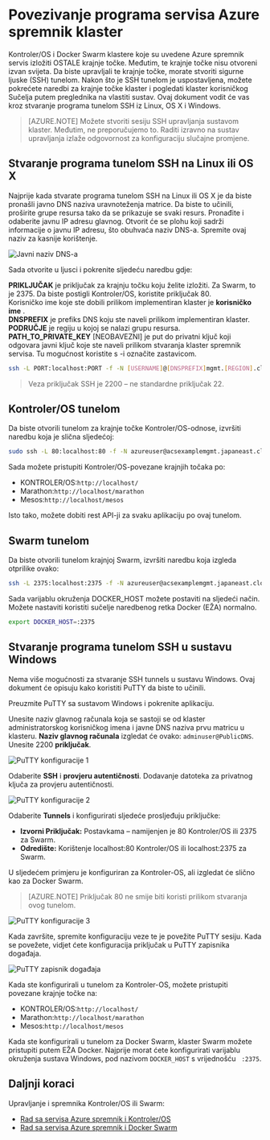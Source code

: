 <properties
   pageTitle="Povezivanje programa servisa Azure spremnik klaster | Microsoft Azure"
   description="Povezivanje programa klaster servisa Azure spremnik pomoću programa tunelom SSH."
   services="container-service"
   documentationCenter=""
   authors="rgardler"
   manager="timlt"
   editor=""
   tags="acs, azure-container-service"
   keywords="Docker, spremnika, Micro-servisima, Kontroler-OS, Azure"/>

<tags
   ms.service="container-service"
   ms.devlang="na"
   ms.topic="get-started-article"
   ms.tgt_pltfrm="na"
   ms.workload="na"
   ms.date="09/13/2016"
   ms.author="rogardle"/>


# <a name="connect-to-an-azure-container-service-cluster"></a>Povezivanje programa servisa Azure spremnik klaster

Kontroler/OS i Docker Swarm klastere koje su uvedene Azure spremnik servis izložiti OSTALE krajnje točke. Međutim, te krajnje točke nisu otvoreni izvan svijeta. Da biste upravljali te krajnje točke, morate stvoriti sigurne ljuske (SSH) tunelom. Nakon što je SSH tunelom je uspostavljena, možete pokrećete naredbi za krajnje točke klaster i pogledati klaster korisničkog Sučelja putem preglednika na vlastiti sustav. Ovaj dokument vodit će vas kroz stvaranje programa tunelom SSH iz Linux, OS X i Windows.

>[AZURE.NOTE] Možete stvoriti sesiju SSH upravljanja sustavom klaster. Međutim, ne preporučujemo to. Raditi izravno na sustav upravljanja izlaže odgovornost za konfiguraciju slučajne promjene.   

## <a name="create-an-ssh-tunnel-on-linux-or-os-x"></a>Stvaranje programa tunelom SSH na Linux ili OS X

Najprije kada stvarate programa tunelom SSH na Linux ili OS X je da biste pronašli javno DNS naziva uravnoteženja matrice. Da biste to učinili, proširite grupe resursa tako da se prikazuje se svaki resurs. Pronađite i odaberite javnu IP adresu glavnog. Otvorit će se plohu koji sadrži informacije o javnu IP adresu, što obuhvaća naziv DNS-a. Spremite ovaj naziv za kasnije korištenje. <br />


![Javni naziv DNS-a](media/pubdns.png)

Sada otvorite u ljusci i pokrenite sljedeću naredbu gdje:

**PRIKLJUČAK** je priključak za krajnju točku koju želite izložiti. Za Swarm, to je 2375. Da biste postigli Kontroler/OS, koristite priključak 80.  
Korisničko ime koje ste dobili prilikom implementiran klaster je **korisničko ime** .  
**DNSPREFIX** je prefiks DNS koju ste naveli prilikom implementiran klaster.  
**PODRUČJE** je regiju u kojoj se nalazi grupu resursa.  
**PATH_TO_PRIVATE_KEY** [NEOBAVEZNI] je put do privatni ključ koji odgovara javni ključ koje ste naveli prilikom stvaranja klaster spremnik servisa. Tu mogućnost koristite s -i označite zastavicom.

```bash
ssh -L PORT:localhost:PORT -f -N [USERNAME]@[DNSPREFIX]mgmt.[REGION].cloudapp.azure.com -p 2200
```
> Veza priključak SSH je 2200 – ne standardne priključak 22.

## <a name="dcos-tunnel"></a>Kontroler/OS tunelom

Da biste otvorili tunelom za krajnje točke Kontroler/OS-odnose, izvršiti naredbu koja je slična sljedećoj:

```bash
sudo ssh -L 80:localhost:80 -f -N azureuser@acsexamplemgmt.japaneast.cloudapp.azure.com -p 2200
```

Sada možete pristupiti Kontroler/OS-povezane krajnjih točaka po:

- KONTROLER/OS:`http://localhost/`
- Marathon:`http://localhost/marathon`
- Mesos:`http://localhost/mesos`

Isto tako, možete dobiti rest API-ji za svaku aplikaciju po ovaj tunelom.

## <a name="swarm-tunnel"></a>Swarm tunelom

Da biste otvorili tunelom krajnjoj Swarm, izvršiti naredbu koja izgleda otprilike ovako:

```bash
ssh -L 2375:localhost:2375 -f -N azureuser@acsexamplemgmt.japaneast.cloudapp.azure.com -p 2200
```

Sada varijablu okruženja DOCKER_HOST možete postaviti na sljedeći način. Možete nastaviti koristiti sučelje naredbenog retka Docker (EŽA) normalno.

```bash
export DOCKER_HOST=:2375
```

## <a name="create-an-ssh-tunnel-on-windows"></a>Stvaranje programa tunelom SSH u sustavu Windows

Nema više mogućnosti za stvaranje SSH tunnels u sustavu Windows. Ovaj dokument će opisuju kako koristiti PuTTY da biste to učinili.

Preuzmite PuTTY sa sustavom Windows i pokrenite aplikaciju.

Unesite naziv glavnog računala koja se sastoji se od klaster administratorskog korisničkog imena i javne DNS naziva prvu matricu u klasteru. **Naziv glavnog računala** izgledat će ovako: `adminuser@PublicDNS`. Unesite 2200 **priključak**.

![PuTTY konfiguracije 1](media/putty1.png)

Odaberite **SSH** i **provjeru autentičnosti**. Dodavanje datoteka za privatnog ključa za provjeru autentičnosti.

![PuTTY konfiguracije 2](media/putty2.png)

Odaberite **Tunnels** i konfigurirati sljedeće prosljeđuju priključke:
- **Izvorni Priključak:** Postavkama – namijenjen je 80 Kontroler/OS ili 2375 za Swarm.
- **Odredište:** Korištenje localhost:80 Kontroler/OS ili localhost:2375 za Swarm.

U sljedećem primjeru je konfiguriran za Kontroler-OS, ali izgledat će slično kao za Docker Swarm.

>[AZURE.NOTE] Priključak 80 ne smije biti koristi prilikom stvaranja ovog tunelom.

![PuTTY konfiguracije 3](media/putty3.png)

Kada završite, spremite konfiguraciju veze te je povežite PuTTY sesiju. Kada se povežete, vidjet ćete konfiguracija priključak u PuTTY zapisnika događaja.

![PuTTY zapisnik događaja](media/putty4.png)

Kada ste konfigurirali u tunelom za Kontroler-OS, možete pristupiti povezane krajnje točke na:

- KONTROLER/OS:`http://localhost/`
- Marathon:`http://localhost/marathon`
- Mesos:`http://localhost/mesos`

Kada ste konfigurirali u tunelom za Docker Swarm, klaster Swarm možete pristupiti putem EŽA Docker. Najprije morat ćete konfigurirati varijablu okruženja sustava Windows, pod nazivom `DOCKER_HOST` s vrijednošću ` :2375`.

## <a name="next-steps"></a>Daljnji koraci

Upravljanje i spremnika Kontroler/OS ili Swarm:

- [Rad sa servisa Azure spremnik i Kontroler/OS](container-service-mesos-marathon-rest.md)
- [Rad sa servisa Azure spremnik i Docker Swarm](container-service-docker-swarm.md)
